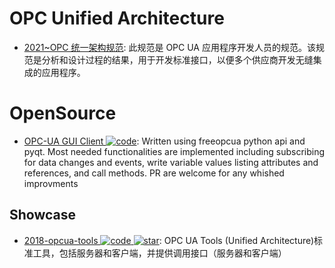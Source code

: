 # OPC Unified Architecture

- [2021~OPC 统一架构规范](http://www.kipway.com/kipway_opcua_part1.html): 此规范是 OPC UA 应用程序开发人员的规范。该规范是分析和设计过程的结果，用于开发标准接口，以便多个供应商开发无缝集成的应用程序。

# OpenSource

- [OPC-UA GUI Client ![code](https://ng-tech.icu/assets/code.svg)](https://github.com/FreeOpcUa/opcua-client-gui): Written using freeopcua python api and pyqt. Most needed functionalities are implemented including subscribing for data changes and events, write variable values listing attributes and references, and call methods. PR are welcome for any whished improvments

## Showcase

- [2018-opcua-tools ![code](https://ng-tech.icu/assets/code.svg) ![star](https://img.shields.io/github/stars/pnoker/opcua-tools)](https://github.com/pnoker/opcua-tools): OPC UA Tools (Unified Architecture)标准工具，包括服务器和客户端，并提供调用接口（服务器和客户端）
